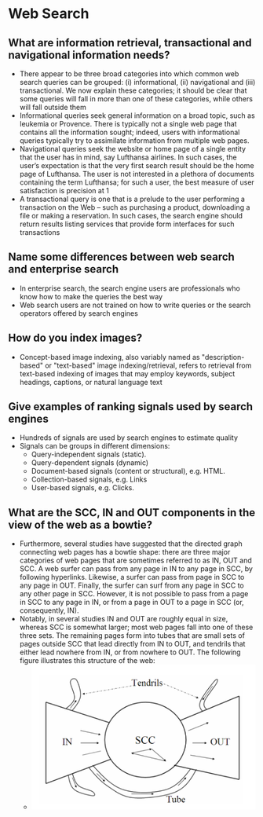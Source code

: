 # Web Search

## What are information retrieval, transactional and navigational information needs?

-   There appear to be three broad categories into which common web search queries can be grouped: (i) informational, (ii) navigational and (iii) transactional. We now explain these categories; it should be clear that some queries will fall in more than one of these categories, while others will fall outside them
-   Informational queries seek general information on a broad topic, such as leukemia or Provence. There is typically not a single web page that contains all the information sought; indeed, users with informational queries typically try to assimilate information from multiple web pages.
-   Navigational queries seek the website or home page of a single entity that the user has in mind, say Lufthansa airlines. In such cases, the user’s expectation is that the very first search result should be the home page of Lufthansa. The user is not interested in a plethora of documents containing the term Lufthansa; for such a user, the best measure of user satisfaction is precision at 1
-   A transactional query is one that is a prelude to the user performing a transaction on the Web – such as purchasing a product, downloading a file or making a reservation. In such cases, the search engine should return results listing services that provide form interfaces for such transactions

## Name some differences between web search and enterprise search

-   In enterprise search, the search engine users are professionals who know how to make the queries the best way
-   Web search users are not trained on how to write queries or the search operators offered by search engines

## How do you index images?

-   Concept-based image indexing, also variably named as "description-based" or "text-based" image indexing/retrieval, refers to retrieval from text-based indexing of images that may employ keywords, subject headings, captions, or natural language text

## Give examples of ranking signals used by search engines

-   Hundreds of signals are used by search engines to estimate quality
-   Signals can be groups in different dimensions:
    -   Query-independent signals (static).
    -   Query-dependent signals (dynamic)
    -   Document-based signals (content or structural), e.g. HTML.
    -   Collection-based signals, e.g. Links
    -   User-based signals, e.g. Clicks.

## What are the SCC, IN and OUT components in the view of the web as a bowtie?

-   Furthermore, several studies have suggested that the directed graph connecting web pages has a bowtie shape: there are three major categories of web pages that are sometimes referred to as IN, OUT and SCC. A web surfer can pass from any page in IN to any page in SCC, by following hyperlinks. Likewise, a surfer can pass from page in SCC to any page in OUT. Finally, the surfer can surf from any page in SCC to any other page in SCC. However, it is not possible to pass from a page in SCC to any page in IN, or from a page in OUT to a page in SCC (or, consequently, IN).
-   Notably, in several studies IN and OUT are roughly equal in size, whereas SCC is somewhat larger; most web pages fall into one of these three sets. The remaining pages form into tubes that are small sets of pages outside SCC that lead directly from IN to OUT, and tendrils that either lead nowhere from IN, or from nowhere to OUT. The following figure illustrates this structure of the web:
    -   ![](./images/web-structure.png)
